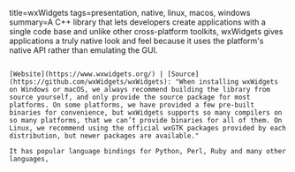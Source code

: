 title=wxWidgets
tags=presentation, native, linux, macos, windows
summary=A C++ library that lets developers create applications with a single code base and unlike other cross-platform toolkits, wxWidgets gives applications a truly native look and feel because it uses the platform's native API rather than emulating the GUI.
~~~~~~

[Website](https://www.wxwidgets.org/) | [Source](https://github.com/wxWidgets/wxWidgets): "When installing wxWidgets on Windows or macOS, we always recommend building the library from source yourself, and only provide the source package for most platforms. On some platforms, we have provided a few pre-built binaries for convenience, but wxWidgets supports so many compilers on so many platforms, that we can’t provide binaries for all of them. On Linux, we recommend using the official wxGTK packages provided by each distribution, but newer packages are available."

It has popular language bindings for Python, Perl, Ruby and many other languages,
